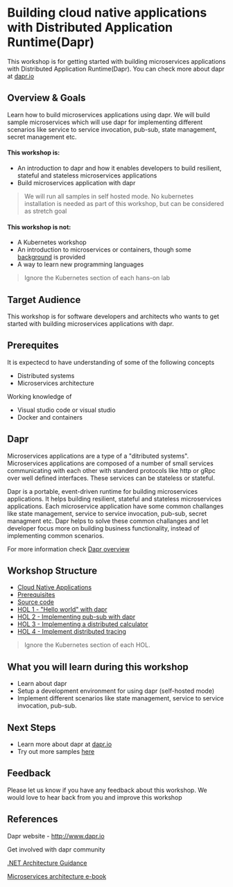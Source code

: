 # Building cloud native applications with Distributed Application Runtime(Dapr)

This workshop is for getting started with building microservices applications with Distributed Application Runtime(Dapr). You can check more about dapr at [dapr.io](https://dapr.io/)

## Overview & Goals
Learn how to build microservices applications using dapr. We will build sample microservices which will use dapr for implementing different scenarios like service to service invocation, pub-sub, state management, secret management etc.

#### This workshop is:
* An introduction to dapr and how it enables developers to build resilient, stateful and stateless microservices applications
* Build microservices application with dapr

> We will run all samples in self hosted mode. No kubernetes installation is needed as part of this workshop, but can be considered as stretch goal

#### This workshop is not:
* A Kubernetes workshop
* An introduction to microservices or containers, though some [background](https://github.com/shchauh/dapr-workshop/blob/master/background.md) is provided
* A way to learn new programming languages

> Ignore the Kubernetes section of each hans-on lab


## Target Audience
This workshop is for software developers and architects who wants to get started with building microservices applications with dapr. 

## Prerequites
It is expectecd to have understanding of some of the following concepts
 - Distributed systems
 - Microservices architecture
 
 Working knowledge of 
 - Visual studio code or visual studio
 - Docker and containers
 

## Dapr

Microservices applications are a type of a "ditributed systems". Microservices applications are composed of a number of small services communicating with each other with standerd protocols like http or gRpc over well defined interfaces. These services can be stateless or stateful. 
 
Dapr is a portable, event-driven runtime for building microservices applications. It helps building resilient, stateful and stateless microservices applications. Each microservice application have some common challanges like state management, service to service invocation, pub-sub, secret managment etc. Dapr helps to solve these common challanges and let developer focus more on building business functionality, instead of implementing common scenarios.

For more information check [Dapr overview](https://github.com/dapr/docs/tree/master/overview)

## Workshop Structure

* [Cloud Native Applications](https://github.com/shchauh/dapr-workshop/blob/master/background.md)
* [Prerequisites](https://github.com/shchauh/dapr-workshop/blob/master/prerequisites.md)
* [Source code](https://github.com/shchauh/dapr-workshop/blob/master/source-code.md)
* [HOL 1 - "Hello world" with dapr](https://github.com/dapr/samples/tree/master/1.hello-world)     
* [HOL 2 - Implementing pub-sub with dapr](https://github.com/dapr/samples/tree/master/4.pub-sub)
* [HOL 3 - Implementing a distributed calculator](https://github.com/dapr/samples/tree/master/3.distributed-calculator)
* [HOL 4 - Implement distributed tracing](https://github.com/dapr/docs/blob/master/howto/diagnose-with-tracing/zipkin.md)

> Ignore the Kubernetes section of each HOL. 

## What you will learn during this workshop
- Learn about dapr
- Setup a development environment for using dapr (self-hosted mode)
- Implement different scenarios like state management, service to service invocation, pub-sub.


## Next Steps
- Learn more about dapr at [dapr.io](dapr.io)
- Try out more samples [here](https://github.com/dapr/samples)

## Feedback

Please let us know if you have any feedback about this workshop. We would love to hear back from you and improve this workshop

## References
Dapr website - http://www.dapr.io

Get involved with dapr community

[.NET Architecture Guidance](https://dotnet.microsoft.com/learn/dotnet/architecture-guides)

[Microservices architecture e-book](https://dotnet.microsoft.com/download/e-book/microservices-architecture/pdf)
